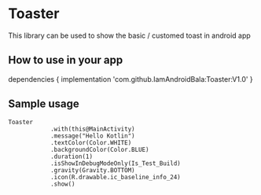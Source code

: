 <h1>Toaster</h1>

<p>This library can be used to show the basic / customed toast in android app</p>

<h2>How to use in your app</h2>

dependencies {
   implementation 'com.github.IamAndroidBala:Toaster:V1.0'
}

<h2>Sample usage</h2>

```
Toaster
            .with(this@MainActivity)
            .message("Hello Kotlin")
            .textColor(Color.WHITE)
            .backgroundColor(Color.BLUE)
            .duration(1)
            .isShowInDebugModeOnly(Is_Test_Build)
            .gravity(Gravity.BOTTOM)
            .icon(R.drawable.ic_baseline_info_24)
            .show()
            
           
            




